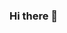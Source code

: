 ### Hi there 👋

<!--
**89sra1/89sra1** is a ✨ _special_ ✨ repository because its `README.md` (this file) appears on your GitHub profile.

Here are some ideas to get you started:

- 🔭 I’m currently working on ...
- 🌱 I’m currently learning Python
- 👯 I’m looking to collaborate on Programming tasks
- 🤔 I’m looking for help with doubts around Python
- 💬 Ask me about ...
- 📫 How to reach me: ...
- 😄 Pronouns: ...
- ⚡ Fun fact: ...
-->

